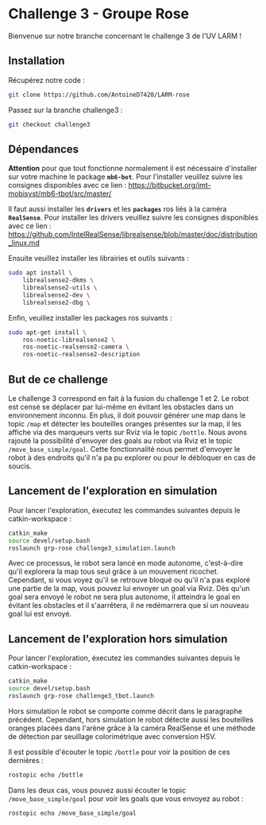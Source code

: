 # Challenge 3 - Groupe Rose

Bienvenue sur notre branche concernant le challenge 3 de l'UV LARM !

## Installation

Récupérez notre code :
``` bash
git clone https://github.com/AntoineD7420/LARM-rose
```

Passez sur la branche challenge3 :
``` bash
git checkout challenge3
```

## Dépendances

**Attention** pour que tout fonctionne normalement il est nécessaire d'installer sur votre machine le package **`mb6-bot`**. Pour l'installer veuillez suivre les consignes disponibles avec ce lien :
https://bitbucket.org/imt-mobisyst/mb6-tbot/src/master/

Il faut aussi installer les **`drivers`** et les **`packages`** ros liés à la caméra **`RealSense`**.
Pour installer les drivers veuillez suivre les consignes disponibles avec ce lien :
https://github.com/IntelRealSense/librealsense/blob/master/doc/distribution_linux.md

Ensuite veuillez installer les librairies et outils suivants :
``` bash
sudo apt install \
    librealsense2-dkms \
    librealsense2-utils \
    librealsense2-dev \
    librealsense2-dbg \
```
Enfin, veuillez installer les packages ros suivants :
``` bash
sudo apt-get install \
    ros-noetic-librealsense2 \
    ros-noetic-realsense2-camera \
    ros-noetic-realsense2-description
```

## But de ce challenge

Le challenge 3 correspond en fait à la fusion du challenge 1 et 2. Le robot est censé se déplacer par lui-même en évitant les obstacles dans un environnement inconnu. En plus, il doit pouvoir générer une map dans le topic `/map` et détecter les bouteilles oranges présentes sur la map, il les affiche via des marqueurs verts sur Rviz via le topic `/bottle`. Nous avons rajouté la possibilité d'envoyer des goals au robot via Rviz et le topic `/move_base_simple/goal`. Cette fonctionnalité nous permet d'envoyer le robot à des endroits qu'il n'a pa pu explorer ou pour le débloquer en cas de soucis.

## Lancement de l'exploration en simulation

Pour lancer l'exploration, éxecutez les commandes suivantes depuis le catkin-workspace :
``` bash
catkin_make
source devel/setup.bash
roslaunch grp-rose challenge3_simulation.launch
```

Avec ce processus, le robot sera lancé en mode autonome, c'est-à-dire qu'il explorera la map tous seul grâce à un mouvement ricochet. Cependant, si vous voyez qu'il se retrouve bloqué ou qu'il n'a pas exploré une partie de la map, vous pouvez lui envoyer un goal via Rviz. Dès qu'un goal sera envoyé le robot ne sera plus autonome, il atteindra le goal en évitant les obstacles et il s'aarrêtera, il ne redémarrera que si un nouveau goal lui est envoyé.

## Lancement de l'exploration hors simulation

Pour lancer l'exploration, éxecutez les commandes suivantes depuis le catkin-workspace :
``` bash
catkin_make
source devel/setup.bash
roslaunch grp-rose challenge3_tbot.launch
```

Hors simulation le robot se comporte comme décrit dans le paragraphe précédent. Cependant, hors simulation le robot détecte aussi les bouteilles oranges placées dans l'arène grâce à la caméra RealSense et une méthode de détection par seuillage colorimétrique avec conversion HSV.

Il est possible d'écouter le topic `/bottle` pour voir la position de ces dernières :
``` bash
rostopic echo /bottle
```

Dans les deux cas, vous pouvez aussi écouter le topic `/move_base_simple/goal` pour voir les goals que vous envoyez au robot :
``` bash
rostopic echo /move_base_simple/goal
```
